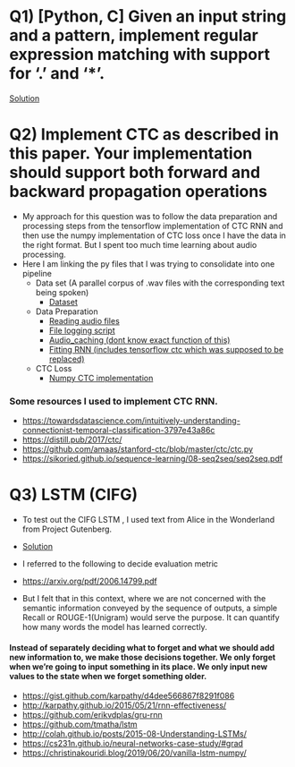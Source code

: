 # Q1) [Python, C] Given an input string and a pattern, implement regular expression matching with support for ‘.’ and ‘*’.

[Solution](https://github.com/MistryWoman/Picovoice/blob/master/q1.py)


# Q2) Implement CTC as described in this paper. Your implementation should support both forward and backward propagation operations

- My approach for this question was to follow the data preparation and processing steps from the tensorflow implementation of CTC RNN
and then use the numpy implementation of CTC loss once I have the data in the right format. But I spent too much time learning about audio processing.
- Here I am linking the py files that I was trying to consolidate into one pipeline
    - Data set (A parallel corpus of .wav files with the corresponding text being spoken)
        - [Dataset](https://github.com/MistryWoman/Picovoice/tree/master/vctk-p225)
    - Data Preparation
        - [Reading audio files](https://github.com/MistryWoman/Picovoice/blob/master/audio_reader.py)
        - [File logging script](https://github.com/MistryWoman/Picovoice/blob/master/file_logger.py)
        - [Audio_caching (dont know exact function of this)](https://github.com/MistryWoman/Picovoice/blob/master/generate_audio_cache.py)
        - [Fitting RNN (includes tensorflow ctc which was supposed to be replaced)](https://github.com/MistryWoman/Picovoice/blob/master/ctc_tensorflow_example.py)
    - CTC Loss 
        - [Numpy CTC implementation](https://github.com/MistryWoman/Picovoice/blob/master/ctc.py)
        
        
        
### Some resources I used to implement CTC RNN.
- https://towardsdatascience.com/intuitively-understanding-connectionist-temporal-classification-3797e43a86c
- https://distill.pub/2017/ctc/
- https://github.com/amaas/stanford-ctc/blob/master/ctc/ctc.py
- https://sikoried.github.io/sequence-learning/08-seq2seq/seq2seq.pdf


# Q3)  LSTM (CIFG)
- To test out the CIFG LSTM , I used text from Alice in the Wonderland from Project Gutenberg.

- [Solution](https://github.com/MistryWoman/Picovoice/blob/master/cifg_lstm.ipynb)

- I referred to the following to decide evaluation metric
- https://arxiv.org/pdf/2006.14799.pdf

- But I felt that in this context, where we are not concerned with the semantic information conveyed by the sequence of outputs,
a simple Recall or ROUGE-1(Unigram) would serve the purpose. It can quantify how many words the model has learned correctly.

#### Instead of separately deciding what to forget and what we should add new information to, we make those decisions together. We only forget when we’re going to input something in its place. We only input new values to the state when we forget something older.
- https://gist.github.com/karpathy/d4dee566867f8291f086
- http://karpathy.github.io/2015/05/21/rnn-effectiveness/
- https://github.com/erikvdplas/gru-rnn
- https://github.com/tmatha/lstm
- http://colah.github.io/posts/2015-08-Understanding-LSTMs/
- https://cs231n.github.io/neural-networks-case-study/#grad
- https://christinakouridi.blog/2019/06/20/vanilla-lstm-numpy/
